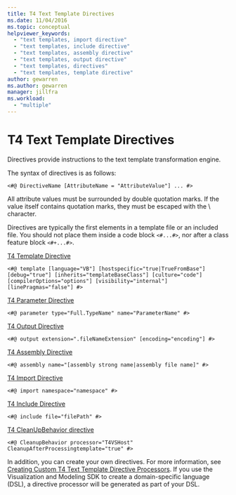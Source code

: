 ```yaml
---
title: T4 Text Template Directives
ms.date: 11/04/2016
ms.topic: conceptual
helpviewer_keywords:
  - "text templates, import directive"
  - "text templates, include directive"
  - "text templates, assembly directive"
  - "text templates, output directive"
  - "text templates, directives"
  - "text templates, template directive"
author: gewarren
ms.author: gewarren
manager: jillfra
ms.workload:
  - "multiple"
---
```

# T4 Text Template Directives
Directives provide instructions to the text template transformation engine.

 The syntax of directives is as follows:

```
<#@ DirectiveName [AttributeName = "AttributeValue"] ... #>
```

 All attribute values must be surrounded by double quotation marks. If the value itself contains quotation marks, they must be escaped with the \ character.

 Directives are typically the first elements in a template file or an included file. You should not place them inside a code block `<#...#>`, nor after a class feature block `<#+...#>`.

 [T4 Template Directive](../modeling/t4-template-directive.md)
 ```
<#@ template [language="VB"] [hostspecific="true|TrueFromBase"] [debug="true"] [inherits="templateBaseClass"] [culture="code"] [compilerOptions="options"] [visibility="internal"] [linePragmas="false"] #>
```

 [T4 Parameter Directive](../modeling/t4-parameter-directive.md)
 ```
<#@ parameter type="Full.TypeName" name="ParameterName" #>
```

 [T4 Output Directive](../modeling/t4-output-directive.md)
 ```
<#@ output extension=".fileNameExtension" [encoding="encoding"] #>
```

 [T4 Assembly Directive](../modeling/t4-assembly-directive.md)
 ```
<#@ assembly name="[assembly strong name|assembly file name]" #>
```

 [T4 Import Directive](../modeling/t4-import-directive.md)
 ```
<#@ import namespace="namespace" #>
```

 [T4 Include Directive](../modeling/t4-include-directive.md)
 ```
<#@ include file="filePath" #>
```

 [T4 CleanUpBehavior directive](../modeling/t4-cleanupbehavior-directive.md)
 ```
<#@ CleanupBehavior processor="T4VSHost" CleanupAfterProcessingtemplate="true" #>
```

 In addition, you can create your own directives. For more information, see [Creating Custom T4 Text Template Directive Processors](../modeling/creating-custom-t4-text-template-directive-processors.md). If you use the Visualization and Modeling SDK to create a domain-specific language (DSL), a directive processor will be generated as part of your DSL.